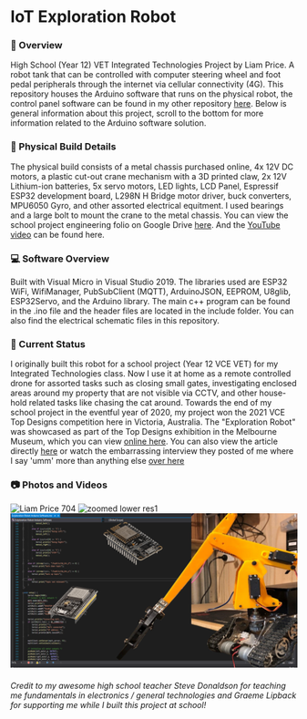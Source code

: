 # IoT Exploration Robot
### 🌅 Overview
High School (Year 12) VET Integrated Technologies Project by Liam Price. A robot tank that can be controlled with computer steering wheel and foot pedal peripherals through the internet via cellular connectivity (4G). This repository houses the Arduino software that runs on the physical robot, the control panel software can be found in my other repository [here](https://github.com/LeehamElectronics/Exploration-Robot-Control-Panel). Below is general information about this project, scroll to the bottom for more information related to the Arduino software solution.

### 🤖 Physical Build Details
The physical build consists of a metal chassis purchased online, 4x 12V DC motors, a plastic cut-out crane mechanism with a 3D printed claw, 2x 12V Lithium-ion batteries, 5x servo motors, LED lights, LCD Panel, Espressif ESP32 development board, L298N H Bridge motor driver, buck converters, MPU6050 Gyro, and other assorted electrical equitment. I used bearings and a large bolt to mount the crane to the metal chassis. You can view the school project engineering folio on Google Drive [here](https://drive.google.com/file/d/1ohp7j_BZnhxLjLv0mqf6PKU2e-KAmkB1/view?usp=sharing). And the [YouTube video](https://www.youtube.com/watch?v=0TiRYpMsIOc&t=27s) can be found here.

### 💻 Software Overview
Built with Visual Micro in Visual Studio 2019. The libraries used are ESP32 WiFi, WifiManager, PubSubClient (MQTT), ArduinoJSON, EEPROM, U8glib, ESP32Servo, and the Arduino library.
The main c++ program can be found in the .ino file and the header files are located in the include folder. You can also find the electrical schematic files in this repository.

### 🤔 Current Status
I originally built this robot for a school project (Year 12 VCE VET) for my Integrated Technologies class. Now I use it at home as a remote controlled drone for assorted tasks such as closing small gates, investigating enclosed areas around my property that are not visible via CCTV, and other house-hold related tasks like chasing the cat around. Towards the end of my school project in the eventful year of 2020, my project won the 2021 VCE Top Designs competition here in Victoria, Australia. The "Exploration Robot" was showcased as part of the Top Designs exhibition in the Melbourne Museum, which you can view [online here](https://museumsvictoria.com.au/melbournemuseum/learning/top-designs-2021/). You can also view the article directly [here](https://museumsvictoria.com.au/melbournemuseum/learning/top-designs-2021/vce-vet-programs/integrated-technologies/) or watch the embarrassing interview they posted of me where I say 'umm' more than anything else [over here](https://www.youtube.com/watch?v=ty_FZUM7rPA)

### 📷 Photos and Videos
![Liam Price 704](https://user-images.githubusercontent.com/51737378/136332679-42dda6eb-33b2-46c2-9447-acff6d6e383f.jpg)
![zoomed lower res1](https://user-images.githubusercontent.com/51737378/136334677-131c8da8-4285-421a-ba1d-ef4e5d1ed615.png)
![GitHub Logo](media/IoTER-AC-GitHub-Logo.png)

###### Credit to my awesome high school teacher Steve Donaldson for teaching me fundamentals in electronics / general technologies and Graeme Lipback for supporting me while I built this project at school!

